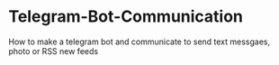 # Telegram-Bot-Communication
How to make a telegram bot and communicate to send text messgaes, photo or RSS new feeds
